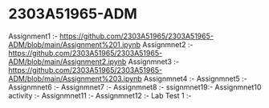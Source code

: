 # 2303A51965-ADM
Assignment1 :- https://github.com/2303A51965/2303A51965-ADM/blob/main/Assignment%201.ipynb
Assignmnet2 :- https://github.com/2303A51965/2303A51965-ADM/blob/main/Assignment2.ipynb
Assignmnet3 :- https://github.com/2303A51965/2303A51965-ADM/blob/main/Assignment%203.ipynb
Assignmnet4 :-
Assignmnet5 :-
Assignmnet6 :-
Assignmnet7 :-
Assignmnet8 :-
ssignmnet19:-
Assignmnet10 activity :-
Assignmnet11 :-
Assignmnet12 :-
Lab Test 1 :-
